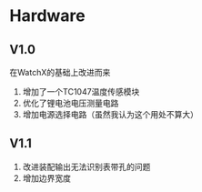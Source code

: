# Hardware

## V1.0



在WatchX的基础上改进而来

1. 增加了一个TC1047温度传感模块
2. 优化了锂电池电压测量电路
3. 增加电源选择电路（虽然我认为这个用处不算大）



## V1.1

1. 改进装配输出无法识别表带孔的问题
2. 增加边界宽度